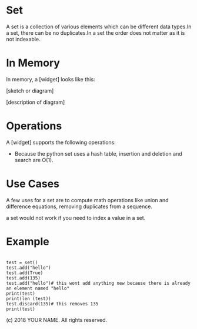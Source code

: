 # Set

A set is a collection of various elements which can be different data types.In a set, there can be no duplicates.In a set the order does not matter as it is not indexable. 

# In Memory

In memory, a \[widget\] looks like this:

\[sketch or diagram\]

\[description of diagram\]

# Operations

A \[widget\] supports the following operations:

* Because the python set uses a hash table, insertion and deletion and search are O(1). 


# Use Cases

A few uses for a set are to compute math operations like union and difference equations, removing duplicates from a sequence.

a set would not work if you need to index a value in a set.

# Example

```
    
test = set()
test.add("hello")
test.add(True)
test.add(135)
test.add("hello")# this wont add anything new because there is already an element named "hello"
print(test)
print(len (test))
test.discard(135)# this removes 135
print(test)

```

(c) 2018 YOUR NAME. All rights reserved.

